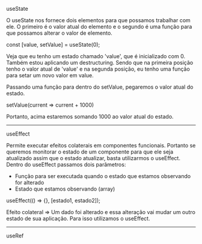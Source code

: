 useState

O useState nos fornece dois elementos para que possamos trabalhar com ele. 
O primeiro é o valor atual do elemento e o segundo é uma função para que possamos alterar o valor de elemento.

const [value, setValue] = useState(0);

Veja que eu tenho um estado chamado 'value', que é inicializado com 0. 
Também estou aplicando um destructuring. Sendo que na primeira posição tenho o valor atual de 'value' e na segunda posição, eu tenho uma função
para setar um novo valor em value.


Passando uma função para dentro do setValue, pegaremos o valor atual do estado.

setValue(current => current + 1000) 

Portanto, acima estaremos somando 1000 ao valor atual do estado.


---------------------------------------------------------------

useEffect

Permite executar efeitos colaterais em componentes funcionais.
Portanto se queremos monitorar o estado de um componente para que ele seja atualizado assim que o estado atualizar, basta utilizarmos o useEffect.
Dentro do useEffect passamos dois parâmetros:

- Função para ser executada quando o estado que estamos observando for alterado
- Estado que estamos observando (array)

useEffect(() => {}, [estado1, estado2]);

Efeito colateral => Um dado foi alterado e essa alteração vai mudar um outro estado de sua aplicação. Para isso utilizamos o useEffect.

---------------------------------------------------------------

useRef